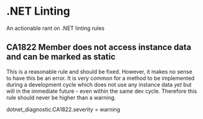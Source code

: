 # .NET Linting
An actionable rant on .NET linting rules

## CA1822 Member does not access instance data and can be marked as static
This is a reasonable rule and should be fixed.  However, it makes no sense to have this be an error.  It is very common for a method to be implemented during a development cycle which does not use any instance data *yet* but will in the immediate future - even within the same dev cycle.  Therefore this rule should never be higher than a warning.

dotnet_diagnostic.CA1822.severity = warning
